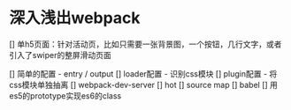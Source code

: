 # 深入浅出webpack

[] 单h5页面：针对活动页，比如只需要一张背景图，一个按钮，几行文字，或者引入了swiper的整屏滑动页面

[] 简单的配置 - entry / output
[] loader配置 - 识别css模块
[] plugin配置 - 将css模块单独抽离
[] webpack-dev-server
[] hot
[] source map
[] babel
    [] 用es5的prototype实现es6的class
